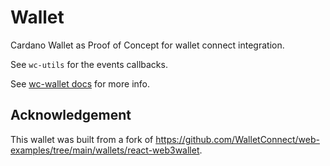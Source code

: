 # Wallet

Cardano Wallet as Proof of Concept for wallet connect integration.

See `wc-utils` for the events callbacks.

See [wc-wallet docs](../../packages/wc-wallet/README.md) for more info.

## Acknowledgement

This wallet was built from a fork of https://github.com/WalletConnect/web-examples/tree/main/wallets/react-web3wallet.
